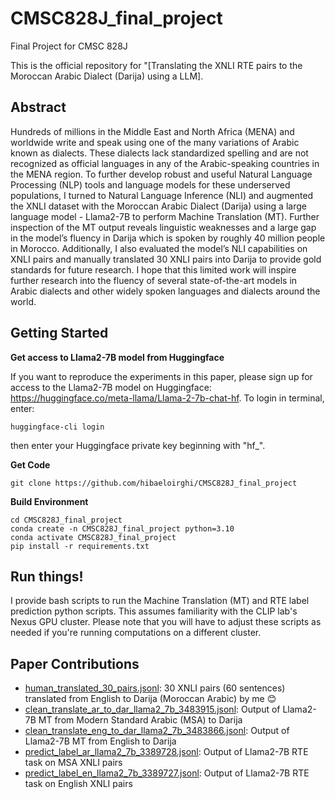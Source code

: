# CMSC828J_final_project
Final Project for CMSC 828J


This is the official repository for "[Translating the XNLI RTE pairs to the Moroccan Arabic Dialect (Darija) using a LLM].

## Abstract

Hundreds of millions in the Middle East and North Africa (MENA) and worldwide write and speak using one of the many variations of Arabic known as dialects. These dialects lack standardized spelling and are not recognized as official languages in any of the Arabic-speaking countries in the MENA region. To further develop robust and useful Natural Language Processing (NLP) tools and language models for these underserved populations, I turned to Natural Language Inference (NLI) and augmented the XNLI dataset with the Moroccan Arabic Dialect (Darija) using a large language model - Llama2-7B to perform Machine Translation (MT). Further inspection of the MT output reveals linguistic weaknesses and a large gap in the model’s fluency in Darija which is spoken by roughly 40 million people in Morocco. Additionally, I also evaluated the model’s NLI capabilities on XNLI pairs and manually translated 30 XNLI pairs into Darija to provide gold standards for future research. I hope that this limited work will inspire further research into the fluency of several state-of-the-art models in Arabic dialects and other widely spoken languages and dialects around the world.

## Getting Started
**Get access to Llama2-7B model from Huggingface**

If you want to reproduce the experiments in this paper, please sign up for access to the Llama2-7B model on Huggingface: https://huggingface.co/meta-llama/Llama-2-7b-chat-hf. To login in terminal, enter:
```
huggingface-cli login
```
then enter your Huggingface private key beginning with "hf_".

**Get Code**
```
git clone https://github.com/hibaeloirghi/CMSC828J_final_project
```
**Build Environment**
```
cd CMSC828J_final_project
conda create -n CMSC828J_final_project python=3.10
conda activate CMSC828J_final_project
pip install -r requirements.txt
```

## Run things!
I provide bash scripts to run the Machine Translation (MT) and RTE label prediction python scripts. This assumes familiarity with the CLIP lab's Nexus GPU cluster. Please note that you will have to adjust these scripts as needed if you're running computations on a different cluster. 

## Paper Contributions
- [human_translated_30_pairs.jsonl](human_translated_30_pairs.jsonl): 30 XNLI pairs (60 sentences) translated from English to Darija (Moroccan Arabic) by me 😊
- [clean_translate_ar_to_dar_llama2_7b_3483915.jsonl](output/clean_translate_ar_to_dar_llama2_7b_3483915.jsonl): Output of Llama2-7B MT from Modern Standard Arabic (MSA) to Darija
- [clean_translate_eng_to_dar_llama2_7b_3483866.jsonl](output/clean_translate_eng_to_dar_llama2_7b_3483866.jsonl): Output of Llama2-7B MT from English to Darija
- [predict_label_ar_llama2_7b_3389728.jsonl](output/predict_label_ar_llama2_7b_3389728.jsonl): Output of Llama2-7B RTE task on MSA XNLI pairs
- [predict_label_en_llama2_7b_3389727.jsonl](output/predict_label_en_llama2_7b_3389727.jsonl): Output of Llama2-7B RTE task on English XNLI pairs


